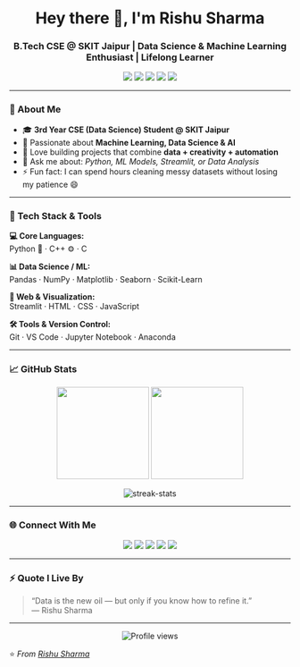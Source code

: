 <h1 align="center">Hey there 👋, I'm Rishu Sharma</h1>
<h3 align="center">B.Tech CSE @ SKIT Jaipur | Data Science & Machine Learning Enthusiast | Lifelong Learner</h3>

<p align="center">
  <a href="https://rishusharma.github.io" target="_blank"><img src="https://img.shields.io/badge/Portfolio-000000?style=for-the-badge&logo=githubpages&logoColor=white"/></a>
  <a href="https://www.linkedin.com/in/rishusharma" target="_blank"><img src="https://img.shields.io/badge/LinkedIn-0077B5?style=for-the-badge&logo=linkedin&logoColor=white"/></a>
  <a href="https://leetcode.com/rishusharma" target="_blank"><img src="https://img.shields.io/badge/LeetCode-F89F1B?style=for-the-badge&logo=leetcode&logoColor=white"/></a>
  <a href="https://auth.geeksforgeeks.org/user/rishusharma" target="_blank"><img src="https://img.shields.io/badge/GeeksforGeeks-2F8D46?style=for-the-badge&logo=geeksforgeeks&logoColor=white"/></a>
  <a href="mailto:rishusharma@example.com"><img src="https://img.shields.io/badge/Email-D14836?style=for-the-badge&logo=gmail&logoColor=white"/></a>
</p>

---

### 🧠 About Me  

- 🎓 **3rd Year CSE (Data Science) Student @ SKIT Jaipur**  
- 🤖 Passionate about **Machine Learning, Data Science & AI**  
- 🧠 Love building projects that combine **data + creativity + automation**  
- 💬 Ask me about: *Python, ML Models, Streamlit, or Data Analysis*  
- ⚡ Fun fact: I can spend hours cleaning messy datasets without losing my patience 😄  

---

### 🧰 Tech Stack & Tools  

**💻 Core Languages:**  
Python 🐍 · C++ ⚙️ · C  

**📊 Data Science / ML:**  
Pandas · NumPy · Matplotlib · Seaborn · Scikit-Learn 

**🎨 Web & Visualization:**  
Streamlit · HTML · CSS · JavaScript  

**🛠️ Tools & Version Control:**  
Git · VS Code · Jupyter Notebook · Anaconda  

---

### 📈 GitHub Stats  

<p align="center">
  <img src="https://github-readme-stats.vercel.app/api?username=rishusharma&show_icons=true&theme=tokyonight" height="165">
  <img src="https://github-readme-stats.vercel.app/api/top-langs/?username=rishusharma&layout=compact&theme=tokyonight" height="165">
</p>

<p align="center">
  <img src="https://github-readme-streak-stats.herokuapp.com/?user=rishusharma&theme=tokyonight" alt="streak-stats" />
</p>

---

### 🌐 Connect With Me  

<p align="center">
  <a href="https://www.linkedin.com/in/rishusharma"><img src="https://img.shields.io/badge/LinkedIn-0077B5?logo=linkedin&logoColor=white"/></a>
  <a href="https://leetcode.com/rishusharma"><img src="https://img.shields.io/badge/LeetCode-F89F1B?logo=leetcode&logoColor=white"/></a>
  <a href="https://auth.geeksforgeeks.org/user/rishusharma"><img src="https://img.shields.io/badge/GeeksforGeeks-2F8D46?logo=geeksforgeeks&logoColor=white"/></a>
  <a href="https://rishusharma.github.io"><img src="https://img.shields.io/badge/Portfolio-000000?logo=githubpages&logoColor=white"/></a>
  <a href="mailto:rishusharma@example.com"><img src="https://img.shields.io/badge/Email-D14836?logo=gmail&logoColor=white"/></a>
</p>

---

### ⚡ Quote I Live By  
> “Data is the new oil — but only if you know how to refine it.”  
> — Rishu Sharma

---

<p align="center">
  <img src="https://komarev.com/ghpvc/?username=rishusharma&color=blue" alt="Profile views"/>
</p>

⭐️ *From [Rishu Sharma](https://github.com/rishusharma)*  
